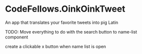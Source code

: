 # CodeFellows.OinkOinkTweet
An app that translates your favorite tweets into pig Latin

TODO:
Move everything to do with the search button to name-list component

create a clickable x button when name list is open
